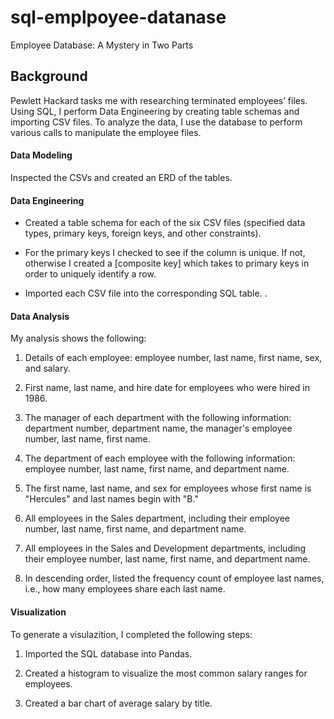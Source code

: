 # sql-emplpoyee-datanase
Employee Database: A Mystery in Two Parts

## Background

Pewlett Hackard tasks me with researching terminated employees’ files. Using SQL, I perform Data Engineering by creating table schemas and importing CSV files. To analyze the data, I use the database to perform various calls to manipulate the employee files.


#### Data Modeling

Inspected the CSVs and created an ERD of the tables. 

#### Data Engineering

* Created a table schema for each of the six CSV files (specified data types, primary keys, foreign keys, and other constraints).

* For the primary keys I checked to see if the column is unique. If not, otherwise I created a [composite key] which takes to primary keys in order to uniquely identify a row.
 
* Imported each CSV file into the corresponding SQL table. .

#### Data Analysis

My analysis shows the following:

1. Details of each employee: employee number, last name, first name, sex, and salary.

2. First name, last name, and hire date for employees who were hired in 1986.

3. The manager of each department with the following information: department number, department name, the manager's employee number, last name, first name.

4. The department of each employee with the following information: employee number, last name, first name, and department name.

5. The first name, last name, and sex for employees whose first name is "Hercules" and last names begin with "B."

6. All employees in the Sales department, including their employee number, last name, first name, and department name.

7. All employees in the Sales and Development departments, including their employee number, last name, first name, and department name.

8. In descending order, listed the frequency count of employee last names, i.e., how many employees share each last name.

#### Visualization 

To generate a visulazition, I completed the following steps: 

1. Imported the SQL database into Pandas. 

2. Created a histogram to visualize the most common salary ranges for employees.

3. Created a bar chart of average salary by title.


